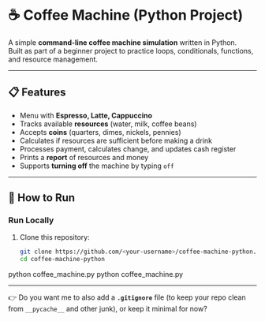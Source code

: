 # ☕ Coffee Machine (Python Project)

A simple **command-line coffee machine simulation** written in Python.  
Built as part of a beginner project to practice loops, conditionals, functions, and resource management.

---

## 📋 Features
- Menu with **Espresso, Latte, Cappuccino**  
- Tracks available **resources** (water, milk, coffee beans)  
- Accepts **coins** (quarters, dimes, nickels, pennies)  
- Calculates if resources are sufficient before making a drink  
- Processes payment, calculates change, and updates cash register  
- Prints a **report** of resources and money  
- Supports **turning off** the machine by typing `off`

---

## 🚀 How to Run

### Run Locally
1. Clone this repository:
   ```bash
   git clone https://github.com/<your-username>/coffee-machine-python.git
   cd coffee-machine-python
python coffee_machine.py
python coffee_machine.py

---

👉 Do you want me to also add a **`.gitignore`** file (to keep your repo clean from `__pycache__` and other junk), or keep it minimal for now?

